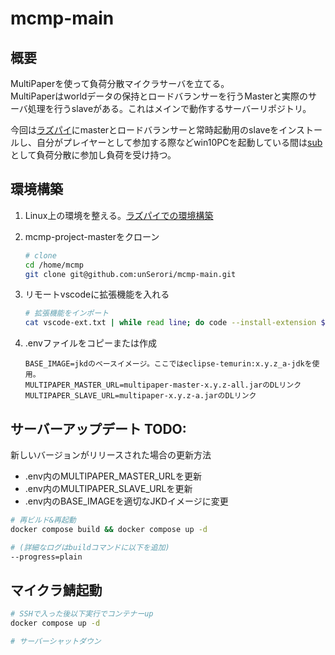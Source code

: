 # mcmp-main

## 概要

MultiPaperを使って負荷分散マイクラサーバを立てる。  
MultiPaperはworldデータの保持とロードバランサーを行うMasterと実際のサーバ処理を行うslaveがある。これはメインで動作するサーバーリポジトリ。  

今回は[ラズパイ](./raspi.md)にmasterとロードバランサーと常時起動用のslaveをインストールし、自分がプレイヤーとして参加する際などwin10PCを起動している間は[sub](https://github.com/unSerori/mcmp-sub)として負荷分散に参加し負荷を受け持つ。  

## 環境構築

1. Linux上の環境を整える。[ラズパイでの環境構築](./raspi.md)
2. mcmp-project-masterをクローン

    ```bash
    # clone
    cd /home/mcmp
    git clone git@github.com:unSerori/mcmp-main.git
    ```

3. リモートvscodeに拡張機能を入れる

    ```bash
    # 拡張機能をインポート
    cat vscode-ext.txt | while read line; do code --install-extension $line; done
    ```

4. .envファイルをコピーまたは作成

    ```env:.env TODO: 
    BASE_IMAGE=jkdのベースイメージ。ここではeclipse-temurin:x.y.z_a-jdkを使用。
    MULTIPAPER_MASTER_URL=multipaper-master-x.y.z-all.jarのDLリンク
    MULTIPAPER_SLAVE_URL=multipaper-x.y.z-a.jarのDLリンク

    ```

## サーバーアップデート TODO: 

新しいバージョンがリリースされた場合の更新方法

- .env内のMULTIPAPER_MASTER_URLを更新
- .env内のMULTIPAPER_SLAVE_URLを更新
- .env内のBASE_IMAGEを適切なJKDイメージに変更

```bash
# 再ビルド&再起動
docker compose build && docker compose up -d

# (詳細なログはbuildコマンドに以下を追加)
--progress=plain
```

## マイクラ鯖起動

```bash
# SSHで入った後以下実行でコンテナーup
docker compose up -d

# サーバーシャットダウン
```
